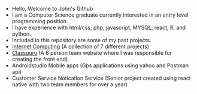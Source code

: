 - Hello, Welcome to John's Github
- I am a Computer Science graduate currently interested in an entry level programming position. 
- I have experience with html/css, php, javascript, MYSQL, react, R, and python. 
- Included in this repository are some of my past projects. 
- [Internet Computing](https://lamp.cse.fau.edu/~johncharles2016/) (A collection of 7 different projects)
- [Classguru](https://classguru.org) (A 6 person team website where I was responsible for creating the front end)
- Androidstudio Mobile apps (Gps applications using yahoo and Postman api) 
- Customer Service Notication Service (Senior project created using react native with two team members for over a year)

<!---
johncharles2016/johncharles2016 is a ✨ special ✨ repository because its `README.md` (this file) appears on your GitHub profile.
You can click the Preview link to take a look at your changes.
--->
